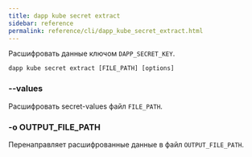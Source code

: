 ```yaml
---
title: dapp kube secret extract
sidebar: reference
permalink: reference/cli/dapp_kube_secret_extract.html
---
```


Расшифровать данные ключом `DAPP_SECRET_KEY`.

```
dapp kube secret extract [FILE_PATH] [options]
```

### --values
Расшифровать secret-values файл `FILE_PATH`.

### -o OUTPUT_FILE_PATH
Перенаправляет расшифрованные данные в файл `OUTPUT_FILE_PATH`.
